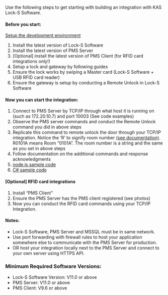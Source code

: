 Use the following steps to get starting with building an integration with KAS Lock-S Software.

#### Before you start:

[Setup the development environment](/INTEGRATION-PACK/Docs/Development-environment-setup.docx)

1. Install the latest version of Lock-S Software
2. Install the latest version of PMS Server
3. [Optional] install the latest version of PMS Client (for RFID card integrations only!)
4. Setup a lock and gateway by following guides
5. Ensure the lock works by swiping a Master card (Lock-S Software + USB RFID card reader)
6. Ensure the gateway is setup by conducting a Remote Unlock in Lock-S Software

#### Now you can start the integration:

1. Connect to PMS Server by TCP/IP through what host it is running on (such as 172.20.10.7) and port 10003 (See code examples)
2. Observe the PMS server commands and conduct the Remote Unlock command you did in above steps
3. Replicate this command to remote unlock the door through your TCP/IP integration. Notice the ’R’ to signify room number [(see documentation)](/INTEGRATION-PACK/Docs). R0101A means Room “0101A”. The room number is a string and the same as you set in above steps
4. Follow documentation on the additional commands and response acknowledgments
5. [node.js sample code](/Nodejs)
6. [C# sample code](/ConsoleApp3)

#### [Optional] RFID card integrations

1. Install “PMS Client”
2. Ensure the PMS Server has the PMS client registered (see photos)
3. Now you can conduct the RFID card commands using your TCP/IP Integration.


#### Notes:
- Lock-S Software, PMS Server and MSSQL must be in same network. 
- Use port forwarding with firewall rules to host your application somewhere else to communicate with the PMS Server for production. 
- OR host your integration locally next to the PMS Server and connect to your own server using HTTPS API. 


### Minimum Required Software Versions:

- Lock-S Software Version:  V11.0 or above
- PMS Server:               V11.0 or above
- PMS Client:               V9.6 or above
